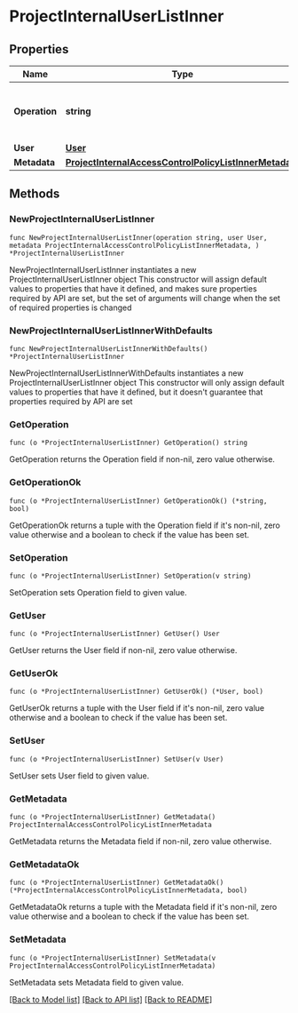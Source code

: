 # ProjectInternalUserListInner

## Properties

Name | Type | Description | Notes
------------ | ------------- | ------------- | -------------
**Operation** | **string** | Indicates the action(add, delete, update) | 
**User** | [**User**](User.md) |  | 
**Metadata** | [**ProjectInternalAccessControlPolicyListInnerMetadata**](ProjectInternalAccessControlPolicyListInnerMetadata.md) |  | 

## Methods

### NewProjectInternalUserListInner

`func NewProjectInternalUserListInner(operation string, user User, metadata ProjectInternalAccessControlPolicyListInnerMetadata, ) *ProjectInternalUserListInner`

NewProjectInternalUserListInner instantiates a new ProjectInternalUserListInner object
This constructor will assign default values to properties that have it defined,
and makes sure properties required by API are set, but the set of arguments
will change when the set of required properties is changed

### NewProjectInternalUserListInnerWithDefaults

`func NewProjectInternalUserListInnerWithDefaults() *ProjectInternalUserListInner`

NewProjectInternalUserListInnerWithDefaults instantiates a new ProjectInternalUserListInner object
This constructor will only assign default values to properties that have it defined,
but it doesn't guarantee that properties required by API are set

### GetOperation

`func (o *ProjectInternalUserListInner) GetOperation() string`

GetOperation returns the Operation field if non-nil, zero value otherwise.

### GetOperationOk

`func (o *ProjectInternalUserListInner) GetOperationOk() (*string, bool)`

GetOperationOk returns a tuple with the Operation field if it's non-nil, zero value otherwise
and a boolean to check if the value has been set.

### SetOperation

`func (o *ProjectInternalUserListInner) SetOperation(v string)`

SetOperation sets Operation field to given value.


### GetUser

`func (o *ProjectInternalUserListInner) GetUser() User`

GetUser returns the User field if non-nil, zero value otherwise.

### GetUserOk

`func (o *ProjectInternalUserListInner) GetUserOk() (*User, bool)`

GetUserOk returns a tuple with the User field if it's non-nil, zero value otherwise
and a boolean to check if the value has been set.

### SetUser

`func (o *ProjectInternalUserListInner) SetUser(v User)`

SetUser sets User field to given value.


### GetMetadata

`func (o *ProjectInternalUserListInner) GetMetadata() ProjectInternalAccessControlPolicyListInnerMetadata`

GetMetadata returns the Metadata field if non-nil, zero value otherwise.

### GetMetadataOk

`func (o *ProjectInternalUserListInner) GetMetadataOk() (*ProjectInternalAccessControlPolicyListInnerMetadata, bool)`

GetMetadataOk returns a tuple with the Metadata field if it's non-nil, zero value otherwise
and a boolean to check if the value has been set.

### SetMetadata

`func (o *ProjectInternalUserListInner) SetMetadata(v ProjectInternalAccessControlPolicyListInnerMetadata)`

SetMetadata sets Metadata field to given value.



[[Back to Model list]](../README.md#documentation-for-models) [[Back to API list]](../README.md#documentation-for-api-endpoints) [[Back to README]](../README.md)


